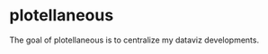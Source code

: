 
<!-- README.md is generated from README.Rmd. Please edit that file -->

# plotellaneous

<!-- badges: start -->

<!-- badges: end -->

The goal of plotellaneous is to centralize my dataviz developments.
